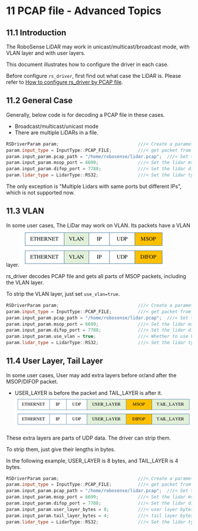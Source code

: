 # 11 **PCAP file - Advanced Topics**



## 11.1 Introduction

 The RoboSense LiDAR may work in unicast/multicast/broadcast mode, with VLAN layer and with user layers.

This document illustrates how to configure the driver in each case.

Before configure `rs_driver`, first find out what case the LiDAR is. Please refer to [How to configure rs_driver by PCAP file](./12_how_to_configure_by_pcap_file.md).



## 11.2 General Case

Generally, below code is for decoding a PCAP file in these cases.
+ Broadcast/multicast/unicast mode
+ There are multiple LiDARs in a file.

```c++
RSDriverParam param;                              ///< Create a parameter object
param.input_type = InputType::PCAP_FILE;          ///< get packet from online lidar
param.input_param.pcap_path = "/home/robosense/lidar.pcap";  ///< Set the pcap file path
param.input_param.msop_port = 6699;               ///< Set the lidar msop port number, the default is 6699
param.input_param.difop_port = 7788;              ///< Set the lidar difop port number, the default is 7788
param.lidar_type = LidarType::RS32;               ///< Set the lidar type.
```

The only exception is "Multiple Lidars with same ports but different IPs", which is not supported now.



## 11.3 VLAN

In some user cases, The LiDar may work on VLAN.  Its packets have a VLAN layer.
![](./img/09_06_vlan_layer.png)

rs_driver decodes PCAP file and gets all parts of MSOP packets, including the VLAN layer. 

To strip the VLAN layer, just set `use_vlan=true`.

```c++
RSDriverParam param;                              ///< Create a parameter object
param.input_type = InputType::PCAP_FILE;          ///< get packet from online lidar
param.input_param.pcap_path = "/home/robosense/lidar.pcap";  ///< Set the pcap file path
param.input_param.msop_port = 6699;               ///< Set the lidar msop port number, the default is 6699
param.input_param.difop_port = 7788;              ///< Set the lidar difop port number, the default is 7788
param.input_param.use_vlan = true;                ///< Whether to use VLAN layer.
param.lidar_type = LidarType::RS32;               ///< Set the lidar type.
```



## 11.4 User Layer, Tail Layer 

In some user cases, User may add extra layers before or/and after the MSOP/DIFOP packet.
+ USER_LAYER is before the packet and TAIL_LAYER is after it.
![](./img/09_08_user_layer.png)

These extra layers are parts of UDP data. The driver can strip them. 

To strip them, just give their lengths in bytes. 

In the following example, USER_LAYER is 8 bytes, and TAIL_LAYER is 4 bytes.

```c++
RSDriverParam param;                              ///< Create a parameter object
param.input_type = InputType::PCAP_FILE;          ///< get packet from online lidar
param.input_param.pcap_path = "/home/robosense/lidar.pcap";  ///< Set the pcap file path
param.input_param.msop_port = 6699;               ///< Set the lidar msop port number, the default is 6699
param.input_param.difop_port = 7788;              ///< Set the lidar difop port number, the default is 7788
param.input_param.user_layer_bytes = 8;           ///< user layer bytes. there is no user layer if it is 0
param.input_param.tail_layer_bytes = 4;           ///< tail layer bytes. there is no user layer if it is 0
param.lidar_type = LidarType::RS32;               ///< Set the lidar type.
```
















